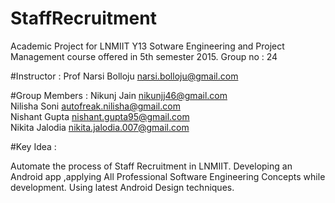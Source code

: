 # StaffRecruitment
Academic Project for LNMIIT Y13 Sotware Engineering and Project Management course offered in 5th semester 2015.
Group no : 24

#Instructor : 
Prof Narsi Bolloju narsi.bolloju@gmail.com

#Group Members : 
Nikunj Jain <nikunjj46@gmail.com><br>
Nilisha Soni <autofreak.nilisha@gmail.com><br>
Nishant Gupta <nishant.gupta95@gmail.com><br>
Nikita Jalodia <nikita.jalodia.007@gmail.com><br>

#Key Idea :

Automate the process of Staff Recruitment in LNMIIT.
Developing an Android app ,applying All Professional Software Engineering Concepts while development.
Using latest Android Design techniques.


